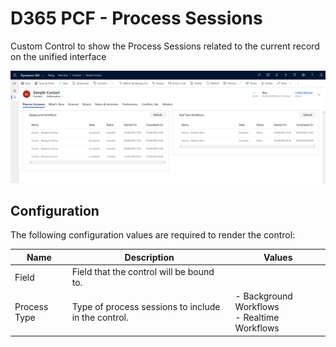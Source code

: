 # D365 PCF - Process Sessions

Custom Control to show the Process Sessions related to the current record on the unified interface

![Banner image](images/banner.png)


## Configuration

The following configuration values are required to render the control:

| Name         | Description                                          | Values                                           |
| ---          | ---                                                  | ---                                              |
| Field        | Field that the control will be bound to.             |                                                  |
| Process Type | Type of process sessions to include in the control.  |- Background Workflows <br />- Realtime Workflows |
